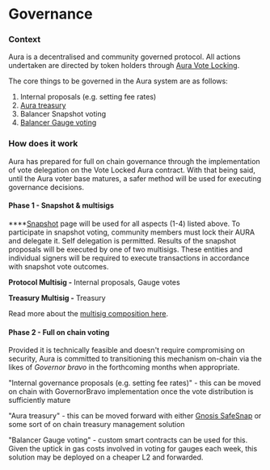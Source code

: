 # Governance

### Context

Aura is a decentralised and community governed protocol. All actions undertaken are directed by token holders through [Aura Vote Locking](../usdaura/vote-locking.md).

The core things to be governed in the Aura system are as follows:

1. Internal proposals (e.g. setting fee rates)
2. [Aura treasury](broken-reference)
3. Balancer Snapshot voting
4. [Balancer Gauge voting](gauge-voting.md)



### How does it work

Aura has prepared for full on chain governance through the implementation of vote delegation on the Vote Locked Aura contract. With that being said, until the Aura voter base matures, a safer method will be used for executing governance decisions.

#### Phase 1 - Snapshot & multisigs

****[Snapshot](https://snapshot.org/) page will be used for all aspects (1-4) listed above. To participate in snapshot voting, community members must lock their AURA and delegate it.  Self delegation is permitted.   Results of the snapshot proposals will be executed by one of two multisigs. These entities and individual signers will be required to execute transactions in accordance with snapshot vote outcomes.

**Protocol Multisig -** Internal proposals, Gauge votes

**Treasury Multisig -** Treasury&#x20;

Read more about the [multisig composition here](multisig-composition.md).



#### Phase 2 - Full on chain voting

Provided it is technically feasible and doesn't require compromising on security, Aura is committed to transitioning this mechanism on-chain via the likes of _Governor bravo_ in the forthcoming months when appropriate.&#x20;

"Internal governance proposals (e.g. setting fee rates)" - this can be moved on chain with GovernorBravo implementation once the vote distribution is sufficiently mature

"Aura treasury" - this can be moved forward with either [Gnosis SafeSnap](https://docs.snapshot.org/plugins/safesnap) or some sort of on chain treasury management solution

"Balancer Gauge voting" - custom smart contracts can be used for this. Given the uptick in gas costs involved in voting for gauges each week, this solution may be deployed on a cheaper L2 and forwarded.

&#x20;

